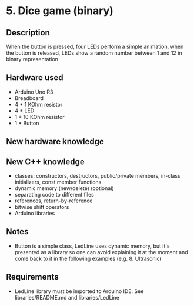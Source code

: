 # 5. Dice game (binary)

## Description 
When the button is pressed, four LEDs perform a simple animation, when the button is released, 
LEDs show a random number between 1 and 12 in binary representation

## Hardware used
* Arduino Uno R3
* Breadboard
* 4 * 1 KOhm resistor
* 4 * LED
* 1 * 10 KOhm resistor
* 1 * Button

## New hardware knowledge

## New C++ knowledge
* classes: constructors, destructors, public/private members, in-class initializers, const member functions
* dynamic memory (new/delete) (optional)
* separating code to different files
* references, return-by-reference 
* bitwise shift operators
* Arduino libraries

## Notes
* Button is a simple class, LedLine uses dynamic memory, but it's presented as a library so one can avoid explaining
it at the moment and come back to it in the following examples (e.g. 8. Ultrasonic) 

## Requirements
* LedLine library must be imported to Arduino IDE. See libraries/README.md and libraries/LedLine


